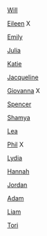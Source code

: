[Will](https://williamsmithdesign.tumblr.com)

[Eileen](https://wordpress.com/view/eileenmdd.home.blog) X

[Emily](https://emilydolphin.home.blog/blog-post-1/?frame-nonce=b3ead0c065)

[Julia](https://thefountainpen776070008.wordpress.com)

[Katie](https://kqblog.myportfolio.com/)

[Jacqueline](https://jkaisernmdd.tumblr.com/)

[Giovanna](https://www.wix.com/website/builder?referral=split%20page&vertical=blog&storyId=9b9e8aae-817d-4c9c-bed9-b3af54e12bb6#!/builder/story/9b9e8aae-817d-4c9c-bed9-b3af54e12bb6:55608f57-3a99-489f-b503-c890d9a53ca7) X

[Spencer](https://nmddblog.tumblr.com/)

[Shamya](https://shamyasdesign.wordpress.com)

[Lea](https://lnaisberg.github.io/leasblog.github.io/)

[Phil](Phillip-gregor.squarespace.com) X

[Lydia](https://lydiaexploringnewmedia.tumblr.com/)

[Hannah](https://hmelillo.tumblr.com)

[Jordan](https://theatoyourq.blog/)

[Adam](https://www.tumblr.com/blog/abronba)

[Liam](https://lryder4.myportfolio.com/new-media-and-design)

[Tori](www.toripante.com)

